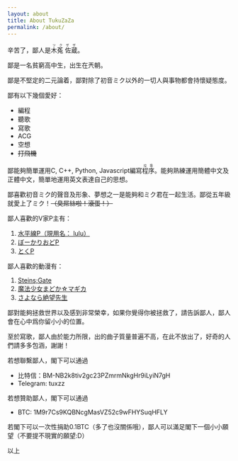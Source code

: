 ```yaml
---
layout: about
title: About TukuZaZa
permalink: /about/
---
```


辛苦了，鄙人是<ruby>木菟 佐蔵<rp>(</rp><rt>ツクザザ</rt><rp>)</rp></ruby>。

鄙是一名貧窮高中生，出生在兲朝。

鄙是不堅定的二元論着，鄙對除了初音ミク以外的一切人與事物都會持懷疑態度。

鄙有以下幾個愛好：

* 編程
* 聽歌
* 寫歌
* ACG
* 空想
* ~~打飛機~~

鄙能夠簡單運用C, C++, Python, Javascript編寫<ruby>程序<rp>(</rp><rt>垃圾</rt><rp>)</rp></ruby>。能夠熟練運用簡體中文及正體中文，簡單地運用英文表達自己的思想。

鄙喜歡初音ミク的聲音及形象、夢想之一是能夠和ミク君在一起生活。鄙從五年級就愛上了ミク！~~（臭屌絲啦！滾蛋！）~~

鄙人喜歡的V家P主有：
1. [水平線P（現用名： lulu）][水平線P]
2. [ぼーかりおどP][おどP]
3. [とくP][とくP]

鄙人喜歡的動漫有：
1. [Steins;Gate][命運石之門]
2. [魔法少女まどか☆マギカ][魔法少女小圓]
3. [さよなら絶望先生][絕望先生]

鄙對能夠拯救世界以及感到非常榮幸，如果你覺得你被拯救了，請告訴鄙人，鄙人會在心中爲你留小小的位置。

至於寫歌，鄙人由於能力所限，出的曲子質量普遍不高，在此不放出了，好奇的人們請多多包涵，謝謝！

若想聯繫鄙人，閣下可以通過

* 比特信：BM-NB2k8tiv2gc23PZmrmNkgHr9iLyiN7gH
* Telegram: tuxzz

若想贊助鄙人，閣下可以通過

* BTC: 1M9r7Cs9KQBNcgMasVZ52c9wFHYSuqHFLY

若閣下可以一次性捐助0.1BTC（多了也沒關係哦），鄙人可以滿足閣下一個小小願望（不要提不現實的願望:D）

以上

[水平線P]:     http://www.nicovideo.jp/user/20302970/
[おどP]:      http://www.nicovideo.jp/mylist/6667938
[とくP]:      http://www.nicovideo.jp/mylist/12548022
[命運石之門]:    https://zh.wikipedia.org/wiki/%E5%91%BD%E9%81%8B%E7%9F%B3%E4%B9%8B%E9%96%80
[魔法少女小圓]:   https://zh.wikipedia.org/wiki/%E9%AD%94%E6%B3%95%E5%B0%91%E5%A5%B3%E5%B0%8F%E5%9C%93
[絕望先生]:     https://zh.wikipedia.org/wiki/%E7%B5%95%E6%9C%9B%E5%85%88%E7%94%9F